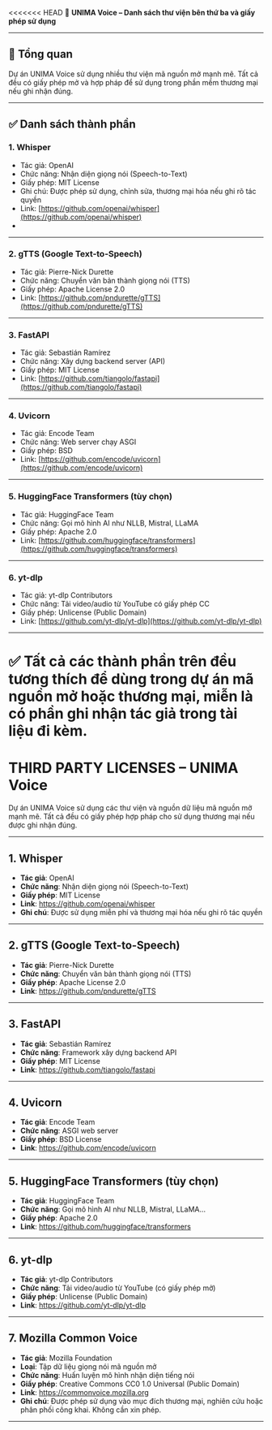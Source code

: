 <<<<<<< HEAD
📄 **UNIMA Voice – Danh sách thư viện bên thứ ba và giấy phép sử dụng**

---

## 🧠 Tổng quan

Dự án UNIMA Voice sử dụng nhiều thư viện mã nguồn mở mạnh mẽ. Tất cả đều có giấy phép mở và hợp pháp để sử dụng trong phần mềm thương mại nếu ghi nhận đúng.

---

## ✅ Danh sách thành phần

### 1. **Whisper**

* Tác giả: OpenAI
* Chức năng: Nhận diện giọng nói (Speech-to-Text)
* Giấy phép: MIT License
* Ghi chú: Được phép sử dụng, chỉnh sửa, thương mại hóa nếu ghi rõ tác quyền
* Link: [https://github.com/openai/whisper](https://github.com/openai/whisper)
*
---

### 2. **gTTS (Google Text-to-Speech)**

* Tác giả: Pierre-Nick Durette
* Chức năng: Chuyển văn bản thành giọng nói (TTS)
* Giấy phép: Apache License 2.0
* Link: [https://github.com/pndurette/gTTS](https://github.com/pndurette/gTTS)

---

### 3. **FastAPI**

* Tác giả: Sebastián Ramírez
* Chức năng: Xây dựng backend server (API)
* Giấy phép: MIT License
* Link: [https://github.com/tiangolo/fastapi](https://github.com/tiangolo/fastapi)

---

### 4. **Uvicorn**

* Tác giả: Encode Team
* Chức năng: Web server chạy ASGI
* Giấy phép: BSD
* Link: [https://github.com/encode/uvicorn](https://github.com/encode/uvicorn)

---

### 5. **HuggingFace Transformers (tùy chọn)**

* Tác giả: HuggingFace Team
* Chức năng: Gọi mô hình AI như NLLB, Mistral, LLaMA
* Giấy phép: Apache 2.0
* Link: [https://github.com/huggingface/transformers](https://github.com/huggingface/transformers)

---

### 6. **yt-dlp**

* Tác giả: yt-dlp Contributors
* Chức năng: Tải video/audio từ YouTube có giấy phép CC
* Giấy phép: Unlicense (Public Domain)
* Link: [https://github.com/yt-dlp/yt-dlp](https://github.com/yt-dlp/yt-dlp)

---

✅ Tất cả các thành phần trên đều tương thích để dùng trong dự án mã nguồn mở hoặc thương mại, miễn là có phần ghi nhận tác giả trong tài liệu đi kèm.
=======
# THIRD PARTY LICENSES – UNIMA Voice

Dự án UNIMA Voice sử dụng các thư viện và nguồn dữ liệu mã nguồn mở mạnh mẽ. Tất cả đều có giấy phép hợp pháp cho sử dụng thương mại nếu được ghi nhận đúng.

---

## 1. Whisper

- **Tác giả**: OpenAI  
- **Chức năng**: Nhận diện giọng nói (Speech-to-Text)  
- **Giấy phép**: MIT License  
- **Link**: https://github.com/openai/whisper  
- **Ghi chú**: Được sử dụng miễn phí và thương mại hóa nếu ghi rõ tác quyền

---

## 2. gTTS (Google Text-to-Speech)

- **Tác giả**: Pierre-Nick Durette  
- **Chức năng**: Chuyển văn bản thành giọng nói (TTS)  
- **Giấy phép**: Apache License 2.0  
- **Link**: https://github.com/pndurette/gTTS  

---

## 3. FastAPI

- **Tác giả**: Sebastián Ramírez  
- **Chức năng**: Framework xây dựng backend API  
- **Giấy phép**: MIT License  
- **Link**: https://github.com/tiangolo/fastapi  

---

## 4. Uvicorn

- **Tác giả**: Encode Team  
- **Chức năng**: ASGI web server  
- **Giấy phép**: BSD License  
- **Link**: https://github.com/encode/uvicorn  

---

## 5. HuggingFace Transformers (tùy chọn)

- **Tác giả**: HuggingFace Team  
- **Chức năng**: Gọi mô hình AI như NLLB, Mistral, LLaMA...  
- **Giấy phép**: Apache 2.0  
- **Link**: https://github.com/huggingface/transformers  

---

## 6. yt-dlp

- **Tác giả**: yt-dlp Contributors  
- **Chức năng**: Tải video/audio từ YouTube (có giấy phép mở)  
- **Giấy phép**: Unlicense (Public Domain)  
- **Link**: https://github.com/yt-dlp/yt-dlp  

---

## 7. Mozilla Common Voice

- **Tác giả**: Mozilla Foundation  
- **Loại**: Tập dữ liệu giọng nói mã nguồn mở  
- **Chức năng**: Huấn luyện mô hình nhận diện tiếng nói  
- **Giấy phép**: Creative Commons CC0 1.0 Universal (Public Domain)  
- **Link**: https://commonvoice.mozilla.org  
- **Ghi chú**: Được phép sử dụng vào mục đích thương mại, nghiên cứu hoặc phân phối công khai. Không cần xin phép.

---
